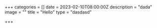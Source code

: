 +++
categories = []
date = 2023-02-10T08:00:00Z
description = "dada"
image = ""
title = "Hello"
type = "dasdasd"

+++
